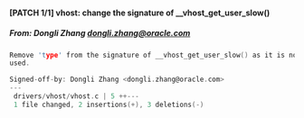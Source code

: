 #### [PATCH 1/1] vhost: change the signature of __vhost_get_user_slow()
##### From: Dongli Zhang <dongli.zhang@oracle.com>

```c
Remove 'type' from the signature of __vhost_get_user_slow() as it is not
used.

Signed-off-by: Dongli Zhang <dongli.zhang@oracle.com>
---
 drivers/vhost/vhost.c | 5 ++---
 1 file changed, 2 insertions(+), 3 deletions(-)

```
